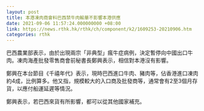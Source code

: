```yaml
---
layout: post
title: 本港凍肉商會料巴西禁牛肉輸華不影響本港供應
date: 2021-09-06 11:57:24.000000000 +08:00
link: https://news.rthk.hk/rthk/ch/component/k2/1609253-20210906.htm
categories: rthk
---
```


巴西農業部表示，由於出現兩宗「非典型」瘋牛症病例，決定暫停向中國出口牛肉。凍肉海產批發零售商會前秘書長鄭興表示，相信對本港沒有影響。

鄭興在本台節目《千禧年代》表示，現時巴西進口牛肉、豬肉等，佔香港進口凍肉約4成，比例算多。他又指，規模較大的入口商及批發商等，通常會有2至3個月存貨，以應付船運延遲等情況。

鄭興表示，若巴西來貨有所影響，都可以從其他國家補充。
